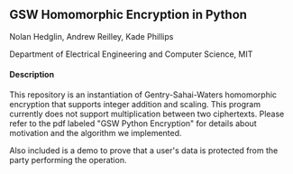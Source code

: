 ## GSW Homomorphic Encryption in Python

Nolan Hedglin, Andrew Reilley, Kade Phillips

Department of Electrical Engineering and Computer Science, MIT

#### Description

This repository is an instantiation of Gentry-Sahai-Waters homomorphic encryption that supports integer addition and scaling. This program currently does not support multiplication between two ciphertexts. Please refer to the pdf labeled "GSW Python Encryption" for details about motivation and the algorithm we implemented.

Also included is a demo to prove that a user's data is protected from the party performing the operation.

